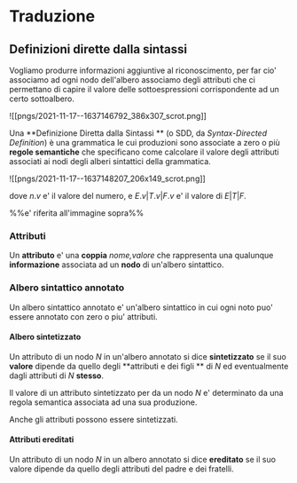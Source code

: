 # Traduzione 
## Definizioni dirette dalla sintassi 

Vogliamo produrre informazioni aggiuntive al riconoscimento, per far cio' associamo ad ogni nodo dell'albero associamo degli attributi che ci permettano di capire il valore delle sottoespressioni corrispondente ad un certo sottoalbero.

![[pngs/2021-11-17--1637146792_386x307_scrot.png]]

Una **Definizione Diretta dalla Sintassi ** (o SDD, da
*Syntax-Directed Definition*) è una grammatica le
cui produzioni sono associate a zero o più **regole
semantiche** che specificano come calcolare il
valore degli attributi associati ai nodi degli alberi
sintattici della grammatica.

![[pngs/2021-11-17--1637148207_206x149_scrot.png]]

dove $n.v$ e' il valore del numero, e $E.v|T.v|F.v$ e' il valore di $E|T|F$.

%%e' riferita all'immagine sopra%%

### Attributi
Un **attributo** e' una **coppia** *nome,valore* che rappresenta una qualunque **informazione** associata ad un **nodo** di un'albero sintattico.

### Albero sintattico annotato 
Un albero sintattico annotato e' un'albero sintattico in cui ogni noto puo' essere annotato con zero o piu' attributi.

#### Albero sintetizzato 
Un attributo di un nodo $N$ in un'albero annotato si dice **sintetizzato** se il suo **valore** dipende da quello degli **attributi e dei figli ** di $N$ ed eventualmente dagli attributi di $N$ **stesso**.

Il valore di un attributo sintetizzato per da un nodo $N$ e' determinato da una regola semantica associata ad una sua produzione.

Anche gli attributi possono essere sintetizzati.

#### Attributi ereditati
Un attributo di un nodo $N$ in un albero annotato si dice **ereditato** se il suo valore dipende da quello degli attributi del padre e dei fratelli.



